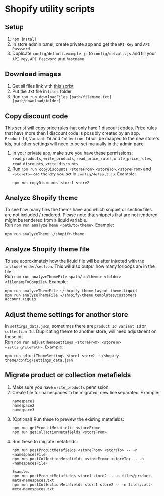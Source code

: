 # Shopify utility scripts

## Setup
1. `npm install`
2. In store admin panel, create private app and get the `API Key` and `API Password`
3. Duplicate `config/default.example.js` to `config/default.js` and fill your `API Key`, `API Password` and `hostname`

## Download images
1. Get all files link with [this script](https://gist.github.com/freakdesign/a1636414cce682c2c444#file-get-all-files-from-shopify-admin-js)
2. Put the .txt file in `files` folder
3. Run `npm run downloadFiles [path/filename.txt] [path/download/folder]`

## Copy discount code
This script will copy price rules that only have 1 discount codes.
Price rules that have more than 1 discount code is possibly created by an app.<br>
`Product Id`, `Variant Id` and `Collection Id` will be mapped to the new store's ids, but other settings will need to be set manually in the admin panel
1. In your private app, make sure you have these permissions: `read_products`, `write_products`, `read_price_rules`, `write_price_rules`, `read_discounts`, `write_discounts`
2. Run `npm run copyDiscounts <storeFrom> <storeTo>`. `<storeFrom>` and `<storeTo>` are the key you set in `config/default.js`. Example:
	```
	npm run copyDiscounts store1 store2
	```

## Analyze Shopify theme
To see how many files the theme have and which snippet or section files are not included / rendered.
Please note that snippets that are not rendered might be rendered from a liquid variable.<br>
Run `npm run analyzeTheme <path/to/theme>`. Example:
```
npm run analyzeTheme ~/shopify-theme
```

## Analyze Shopify theme file
To see approximately how the liquid file will be after injected with the `include`/`render`/`section`.
This will also output how many forloops are in the file.<br>
Run `npm run analyzeThemeFile <path/to/theme> <folder> <filenameToCompile>`. Example:
```
npm run analyzeThemeFile ~/shopify-theme layout theme.liquid
npm run analyzeThemeFile ~/shopify-theme templates/customers account.liquid
```

## Adjust theme settings for another store
In `settings_data.json`, sometimes there are `product Id`, `variant Id` or `collection Id`.
Duplicating theme to another store, will need adjustment on these ids.<br>
Run `npm run adjustThemeSettings <storeFrom> <storeTo> <settingFilePath>`. Example:
```
npm run adjustThemeSettings store1 store2  ~/shopify-theme/config/settings_data.json
```

## Migrate product or collection metafields
1. Make sure you have `write_products` permission.
2. Create file for namespaces to be migrated, new line separated. Example:
	```
	namespace1
	namespace2
	namespace3
	```
3. (Optional) Run these to preview the existing metafields:
	```
	npm run getProductMetafields <storeFrom>
	npm run getCollectionMetafields <storeFrom>
	```
4. Run these to migrate metafields:
	```
	npm run postProductMetafields <storeFrom> <storeTo> -- -n <namespacesFile>
	npm run postCollectionMetafields <storeFrom> <storeTo> -- -n <namespacesFile>

	Example:
	npm run postProductMetafields store1 store2 -- -n files/product-meta-namespaces.txt
	npm run postCollectionMetafields store1 store2 -- -n files/coll-meta-namespaces.txt
	```
